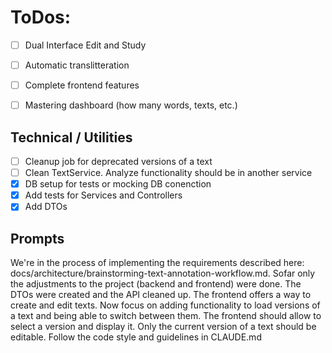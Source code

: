 # ToDos:

* [ ] Dual Interface Edit and Study
* [ ] Automatic translitteration
* [ ] Complete frontend features
* [ ] Mastering dashboard (how many words, texts, etc.)


## Technical / Utilities

* [ ] Cleanup job for deprecated versions of a text
* [ ] Clean TextService. Analyze functionality should be in another service
* [x] DB setup for tests or mocking DB conenction
* [x] Add tests for Services and Controllers
* [x] Add DTOs

## Prompts

We're in the process of implementing the requirements described here: docs/architecture/brainstorming-text-annotation-workflow.md. Sofar only the adjustments to the project (backend and frontend) were done. 
The DTOs were created and the API cleaned up. The frontend offers a way to create and edit texts. Now focus on adding functionality to load versions of a text and being able
to switch between them. The frontend should allow to select a version and display it. 
Only the current version of a text should be editable. Follow the code style and guidelines in CLAUDE.md
